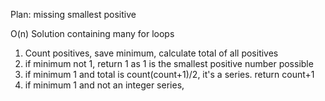 ​Plan: missing smallest positive

O(n) Solution containing many for loops

1. Count positives, save minimum, calculate total of all positives
2. if minimum not 1, return 1 as 1 is the smallest positive number possible
3. if minimum 1 and total is count(count+1)/2, it's a series. return count+1
4. if minimum 1 and not an integer series, 
